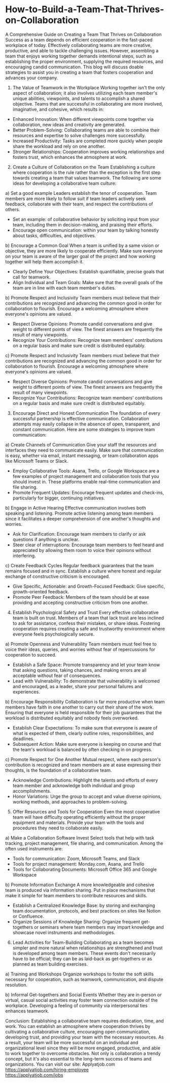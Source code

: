 # How-to-Build-a-Team-That-Thrives-on-Collaboration
A Comprehensive Guide on Creating a Team That Thrives on Collaboration
Success as a team depends on efficient cooperation in the fast-paced workplace of today. Effectively collaborating teams are more creative, productive, and able to tackle challenging issues. However, assembling a team that enjoys working together demands intentional steps, such as establishing the proper environment, supplying the required resources, and encouraging candid communication. This blog will discuss doable strategies to assist you in creating a team that fosters cooperation and advances your company.

1. The Value of Teamwork in the Workplace
Working together isn't the only aspect of collaboration; it also involves utilizing each team member's unique abilities, viewpoints, and talents to accomplish a shared objective. Teams that are successful in collaborating are more involved, imaginative, and cohesive, which results in:

- Enhanced Innovation: When different viewpoints come together via collaboration, new ideas and creativity are generated.
- Better Problem-Solving: Collaborating teams are able to combine their resources and expertise to solve challenges more successfully.
- Increased Productivity: Tasks are completed more quickly when people share the workload and rely on one another.
- Stronger Relationships: Cooperation improves working relationships and fosters trust, which enhances the atmosphere at work.

2. Create a Culture of Collaboration on the Team
Establishing a culture where cooperation is the rule rather than the exception is the first step towards creating a team that values teamwork. The following are some ideas for developing a collaborative team culture:

a) Set a good example
Leaders establish the tenor of cooperation. Team members are more likely to follow suit if team leaders actively seek feedback, collaborate with their team, and respect the contributions of others.

- Set an example: of collaborative behavior by soliciting input from your team, including them in decision-making, and praising their efforts.
- Encourage open communication: within your team by talking honestly about tasks, difficulties, and objectives.

b) Encourage a Common Goal
When a team is unified by a same vision or objective, they are more likely to cooperate efficiently. Make sure everyone on your team is aware of the larger goal of the project and how working together will help them accomplish it.

- Clearly Define Your Objectives: Establish quantifiable, precise goals that call for teamwork.
- Align Individual and Team Goals: Make sure that the overall goals of the team are in line with each team member's duties.

b) Promote Respect and Inclusivity
Team members must believe that their contributions are recognized and advancing the common good in order for collaboration to flourish. Encourage a welcoming atmosphere where everyone's opinions are valued.

- Respect Diverse Opinions: Promote candid conversations and give weight to different points of view. The finest answers are frequently the result of many viewpoints.
- Recognize Your Contributions: Recognize team members' contributions on a regular basis and make sure credit is distributed equitably.

c) Promote Respect and Inclusivity
Team members must believe that their contributions are recognized and advancing the common good in order for collaboration to flourish. Encourage a welcoming atmosphere where everyone's opinions are valued.

- Respect Diverse Opinions: Promote candid conversations and give weight to different points of view. The finest answers are frequently the result of many viewpoints.
- Recognize Your Contributions: Recognize team members' contributions on a regular basis and make sure credit is distributed equitably.

3. Encourage Direct and Honest Communication
The foundation of every successful partnership is effective communication. Collaboration attempts may easily collapse in the absence of open, transparent, and constant communication. Here are some strategies to improve team communication:

a) Create Channels of Communication
Give your staff the resources and interfaces they need to communicate easily. Make sure that communication is easy, whether via email, instant messaging, or team collaboration apps like Microsoft Teams or Slack.

- Employ Collaborative Tools: Asana, Trello, or Google Workspace are a few examples of project management and collaboration tools that you should invest in. These platforms enable real-time communication and file sharing.
- Promote Frequent Updates: Encourage frequent updates and check-ins, particularly for bigger, continuing initiatives.

b) Engage in Active Hearing
Effective communication involves both speaking and listening. Promote active listening among team members since it facilitates a deeper comprehension of one another's thoughts and worries.

- Ask for Clarification: Encourage team members to clarify or ask questions if anything is unclear.
- Steer clear of interruptions: Encourage team members to feel heard and appreciated by allowing them room to voice their opinions without interfering.

c) Create Feedback Cycles
Regular feedback guarantees that the team remains focused and in sync. Establish a culture where honest and regular exchange of constructive criticism is encouraged.

- Give Specific, Actionable: and Growth-Focused Feedback: Give specific, growth-oriented feedback.
- Promote Peer Feedback: Members of the team should be at ease providing and accepting constructive criticism from one another.

4. Establish Psychological Safety and Trust
Every effective collaborative team is built on trust. Members of a team that lack trust are less inclined to ask for assistance, confess their mistakes, or share ideas. Fostering cooperation requires creating a safe and trustworthy environment where everyone feels psychologically secure.

a) Promote Openness and Vulnerability
Team members must feel free to voice their ideas, queries, and worries without fear of repercussions for cooperation to succeed.

- Establish a Safe Space: Promote transparency and let your team know that asking questions, taking chances, and making errors are all acceptable without fear of consequences.
- Lead with Vulnerability: To demonstrate that vulnerability is welcomed and encouraged, as a leader, share your personal failures and experiences.

b) Encourage Responsibility
Collaboration is far more productive when team members have faith in one another to carry out their share of the work. Ensuring that everyone is held responsible for their job guarantees that the workload is distributed equitably and nobody feels overworked.

- Establish Clear Expectations: To make sure that everyone is aware of what is expected of them, clearly outline roles, responsibilities, and deadlines.
- Subsequent Action: Make sure everyone is keeping on course and that the team's workload is balanced by often checking in on progress.

c) Promote Respect for One Another
Mutual respect, where each person's contribution is recognized and team members are at ease expressing their thoughts, is the foundation of a collaborative team.

- Acknowledge Contributions: Highlight the talents and efforts of every team member and acknowledge both individual and group accomplishments.
- Honor Variations: Urge the group to accept and value diverse opinions, working methods, and approaches to problem-solving.

5. Offer Resources and Tools for Cooperation
Even the most cooperative team will have difficulty operating efficiently without the proper equipment and materials. Provide your team with the tools and procedures they need to collaborate easily.

a) Make a Collaboration Software Invest
Select tools that help with task tracking, project management, file sharing, and communication. Among the often used instruments are:

- Tools for communication: Zoom, Microsoft Teams, and Slack
- Tools for project management: Monday.com, Asana, and Trello
- Tools for Collaborating Documents: Microsoft Office 365 and Google Workspace

b) Promote Information Exchange
A more knowledgeable and cohesive team is produced via information sharing. Put in place mechanisms that make it simple for team members to contribute resources and skills.

- Establish a Centralized Knowledge Base: by storing and exchanging team documentation, protocols, and best practices on sites like Notion or Confluence.
- Organize Sessions of Knowledge Sharing: Organize frequent get-togethers or seminars where team members may impart knowledge and showcase novel instruments and methodologies.

6. Lead Activities for Team-Building
Collaborating as a team becomes simpler and more natural when relationships are strengthened and trust is developed among team members. These events don't necessarily have to be official; they can be as laid-back as get-togethers or as planned as team building exercises.

a) Training and Workshops
Organize workshops to foster the soft skills necessary for cooperation, such as teamwork, communication, and dispute resolution.

b) Informal Get-togethers and Social Events
Whether they are in-person or virtual, casual social activities may foster team connection outside of the workplace. Developing a feeling of community via interpersonal ties enhances teamwork.

Conclusion:
Establishing a collaborative team requires dedication, time, and work. You can establish an atmosphere where cooperation thrives by cultivating a collaborative culture, encouraging open communication, developing trust, and providing your team with the necessary resources. As a result, your team will be more successful on an individual and organizational level since they will be more engaged, productive, and able to work together to overcome obstacles. Not only is collaboration a trendy concept, but it's also essential to the long-term success of teams and organizations.
You can visit our site: Applyatjob.com<br>
 https://applyatjob.com/hiring-employee<br>
https://applyatjob.com/jobs
